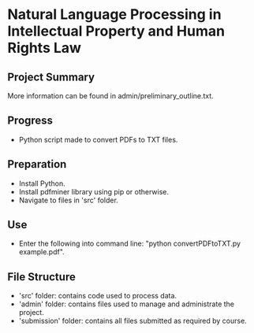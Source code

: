 # Natural Language Processing in Intellectual Property and Human Rights Law
## Project Summary
More information can be found in admin/preliminary_outline.txt.

## Progress
* Python script made to convert PDFs to TXT files. 

## Preparation
* Install Python.
* Install pdfminer library using pip or otherwise.
* Navigate to files in 'src' folder.

## Use
* Enter the following into command line: "python convertPDFtoTXT.py example.pdf".

## File Structure
* 'src' folder: contains code used to process data.
* 'admin' folder: contains files used to manage and administrate the project.
* 'submission' folder: contains all files submitted as required by course.
